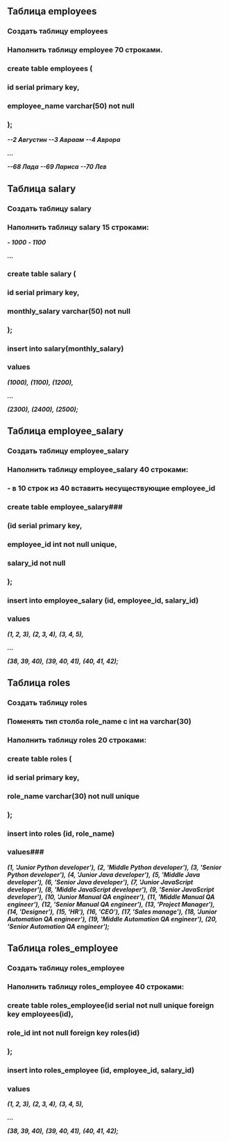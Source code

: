 ## Таблица employees

### Создать таблицу employees
### Наполнить таблицу employee 70 строками.

### create table employees ( 
###	id serial primary key,
###	employee_name varchar(50) not null
### );
 
***--2	Августин***
***--3	Авраам***
***--4	Аврора***

***...***

***--68	Лада***
***--69	Лариса***
***--70	Лев***

## Таблица salary

### Создать таблицу salary
### Наполнить таблицу salary 15 строками:
***- 1000***
***- 1100*** 

***...***




### create table salary (
### id serial primary key,
### monthly_salary varchar(50) not null
### );

### insert into salary(monthly_salary)
### values
***(1000),***
***(1100),***
***(1200),***

***...***

***(2300),***
***(2400),***
***(2500);***
 
## Таблица employee_salary

### Создать таблицу employee_salary
### Наполнить таблицу employee_salary 40 строками:
### - в 10 строк из 40 вставить несуществующие employee_id


### create table employee_salary### 
### (id serial primary key,
### employee_id int not null unique,
### salary_id  not null
### );

### insert into employee_salary (id, employee_id, salary_id)
### values
***(1, 2, 3),***
***(2, 3, 4),***
***(3, 4, 5),***

***...***

***(38, 39, 40),***
***(39, 40, 41),***
***(40, 41, 42);***

## Таблица roles

### Создать таблицу roles
### Поменять тип столба role_name с int на varchar(30)
### Наполнить таблицу roles 20 строками:

	
### create table roles (
### id serial primary key,
### role_name varchar(30) not null unique
### );

### insert into roles (id, role_name)
### values### 
***(1, 'Junior Python developer'),***
***(2, 'Middle Python developer'),***
***(3, 'Senior Python developer'),***
***(4, 'Junior Java developer'),***
***(5, 'Middle Java developer'),***
***(6, 'Senior Java developer'),***
***(7, 'Junior JavaScript developer'),***
***(8, 'Middle JavaScript developer'),***
***(9, 'Senior JavaScript developer'),***
***(10, 'Junior Manual QA engineer'),***
***(11, 'Middle Manual QA engineer'),***
***(12, 'Senior Manual QA engineer'),***
***(13, 'Project Manager'),***
***(14, 'Designer'),***
***(15, 'HR'),***
***(16, 'CEO'),***
***(17, 'Sales manage'),***
***(18, 'Junior Automation QA engineer'),***
***(19, 'Middle Automation QA engineer'),***
***(20, 'Senior Automation QA engineer');***
 
## Таблица roles_employee

### Создать таблицу roles_employee
### Наполнить таблицу roles_employee 40 строками:

### create table roles_employee(id serial not null unique foreign key employees(id),
### role_id int not null foreign key roles(id)
### ); 

### insert into roles_employee (id, employee_id, salary_id)
### values
***(1, 2, 3),***
***(2, 3, 4),***
***(3, 4, 5),***

***...***

***(38, 39, 40),***
***(39, 40, 41),***
***(40, 41, 42);***

